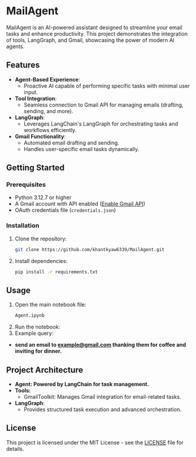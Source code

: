 # MailAgent

MailAgent is an AI-powered assistant designed to streamline your email tasks and enhance productivity. This project demonstrates the integration of tools, LangGraph, and Gmail, showcasing the power of modern AI agents.

## Features
- **Agent-Based Experience**: 
  - Proactive AI capable of performing specific tasks with minimal user input.
- **Tool Integration**: 
  - Seamless connection to Gmail API for managing emails (drafting, sending, and more).
- **LangGraph**: 
  - Leverages LangChain's LangGraph for orchestrating tasks and workflows efficiently.
- **Gmail Functionality**: 
  - Automated email drafting and sending.
  - Handles user-specific email tasks dynamically.

## Getting Started
### Prerequisites
- Python 3.12.7 or higher
- A Gmail account with API enabled ([Enable Gmail API](https://developers.google.com/gmail/api/quickstart/python))
- OAuth credentials file (`credentials.json`)

### Installation
1. Clone the repository:
   ```bash
   git clone https://github.com/khantkyaw6339/MailAgent.git
2. Install dependencies:
   ```bash
   pip install -r requirements.txt
## Usage
1. Open the main notebook file:
   ```bash
   Agent.ipynb
2. Run the notebook:
3. Example query:
- **send an email to example@gmail.com thanking them for coffee and inviting for dinner.**
## Project Architecture
- **Agent: Powered by LangChain for task management.**
- **Tools:**
  - GmailToolkit: Manages Gmail integration for email-related tasks.
- **LangGraph**: 
  - Provides structured task execution and advanced orchestration.
## License
This project is licensed under the MIT License - see the [LICENSE](LICENSE) file for details.
